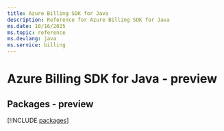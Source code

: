 ```yaml
---
title: Azure Billing SDK for Java
description: Reference for Azure Billing SDK for Java
ms.date: 10/16/2025
ms.topic: reference
ms.devlang: java
ms.service: billing
---
```

# Azure Billing SDK for Java - preview
## Packages - preview
[!INCLUDE [packages](billing-index.md)]